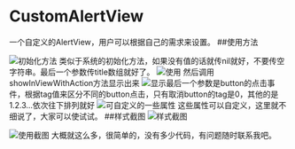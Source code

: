 # CustomAlertView
一个自定义的AlertView，用户可以根据自己的需求来设置。
##使用方法

![初始化方法](http://upload-images.jianshu.io/upload_images/1792635-3348181721672df5.png?imageMogr2/auto-orient/strip%7CimageView2/2/w/1240)
类似于系统的初始化方法，如果没有值的话就传nil就好，不要传空字符串。最后一个参数传title数组就好了。
![使用](http://upload-images.jianshu.io/upload_images/1792635-310ade164255a641.png?imageMogr2/auto-orient/strip%7CimageView2/2/w/1240)
然后调用showInViewWithAction方法显示出来
![显示](http://upload-images.jianshu.io/upload_images/1792635-4981ccabe9fa6c5c.png?imageMogr2/auto-orient/strip%7CimageView2/2/w/1240)最后一个参数是button的点击事件，根据tag值来区分不同的button点击，只有取消button的tag是0，其他的是1.2.3...依次往下排列就好
![可自定义的一些属性](http://upload-images.jianshu.io/upload_images/1792635-e4d519aa99038710.png?imageMogr2/auto-orient/strip%7CimageView2/2/w/1240)
这些属性可以自定义，这里就不细说了，大家可以使试试。
##样式截图
![样式截图](http://upload-images.jianshu.io/upload_images/1792635-611be15229e0f3ae.png?imageMogr2/auto-orient/strip%7CimageView2/2/w/1240)

![使用截图](http://upload-images.jianshu.io/upload_images/1792635-d049d16e4a2e10c6.gif?imageMogr2/auto-orient/strip)
大概就这么多，很简单的，没有多少代码，有问题随时联系我吧。